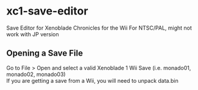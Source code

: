 # xc1-save-editor
Save Editor for Xenoblade Chronicles for the Wii
For NTSC/PAL, might not work with JP version

## Opening a Save File
Go to File > Open and select a valid Xenoblade 1 Wii Save (i.e. monado01, monado02, monado03)  
If you are getting a save from a Wii, you will need to unpack data.bin
